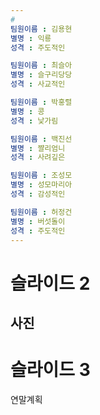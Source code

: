 ```yaml
---
# 
팀원이름 : 김용현
별명 : 익룡
성격 : 주도적인

팀원이름 : 최슬아
별명 : 슬구리당당
성격 : 사교적인

팀원이름 : 박홍렬
별명 : 콩
성격 : 낯가림

팀원이름 : 백진선
별명 : 쨜리엄니
성격 : 사려깊은

팀원이름 : 조성모
별명 : 성모마리아
성격 : 감성적인

팀원이름 : 허정건
별명 : 버섯돌이
성격 : 주도적인
---
```

# 슬라이드 2
사진
---
# 슬라이드 3
연말계획
